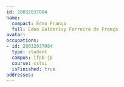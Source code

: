```yaml
---
id: 20032037084
name:
  compact: Edno França
  full: Edno Galderisy Ferreira de França
avatar:
occupations:
- id: 20032037084
  type: student
  campus: ifpb-jp
  course: cstsi
  isFinished: true
addresses:
---
```

